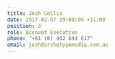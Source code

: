 ```yaml
---
title: Josh Collis
date: 2017-02-07 19:00:00 +11:00
position: 3
role: Account Executive
phone: "+61 (0) 402 844 617"
email: josh@archetypemedia.com.au
---
```


